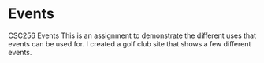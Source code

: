 # Events
CSC256 Events
This is an assignment to demonstrate the different uses that events can be used for. 
I created a golf club site that shows a few different events.
